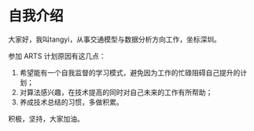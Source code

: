 # 自我介绍

大家好，我叫tangyi，从事交通模型与数据分析方向工作，坐标深圳。

参加 ARTS 计划原因有这几点：

1. 希望能有一个自我监督的学习模式，避免因为工作的忙碌阻碍自己提升的计划；
2. 对算法感兴趣，在技术提高的同时对自己未来的工作有所帮助；
3. 养成技术总结的习惯，多做积累。

积极，坚持，大家加油。





